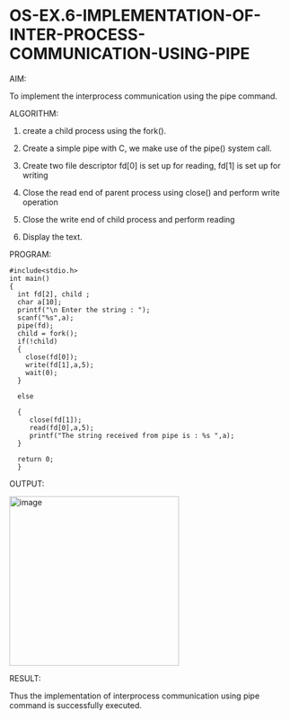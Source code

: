 # OS-EX.6-IMPLEMENTATION-OF-INTER-PROCESS-COMMUNICATION-USING-PIPE

AIM:

 To implement the interprocess  communication using the pipe command.

 
ALGORITHM:

1. create a child process using the fork().


2. Create a simple pipe with C, we make use of the pipe() system call.


3.	Create two file descriptor fd[0] is set up for reading, fd[1] is set up for writing


4.	Close the read end of parent process using close() and perform write operation


5.	Close the write end of child process and perform reading


6.	Display the text.




PROGRAM:


    #include<stdio.h>
    int main()
    {
      int fd[2], child ;
      char a[10];
      printf("\n Enter the string : ");
      scanf("%s",a);
      pipe(fd);
      child = fork();
      if(!child)
      {
        close(fd[0]);
        write(fd[1],a,5);
        wait(0);
      }

      else

      {
         close(fd[1]);
         read(fd[0],a,5);
         printf("The string received from pipe is : %s ",a);
      }

      return 0;
      }



OUTPUT:

<img width="302" alt="image" src="https://github.com/AlluguriSrikrishnateja/OS-EX.6-IMPLEMENTATION-OF-INTER-PROCESS-COMMUNICATION-USING-PIPE/assets/118343892/9b3248f0-bb50-4bbd-b1d6-6ead496e59c2">





RESULT:


Thus the implementation of interprocess communication using pipe command is successfully executed.

